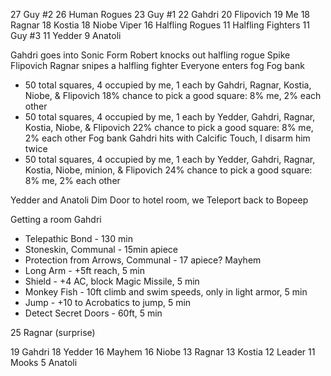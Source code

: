 27  Guy #2
26  Human Rogues
23  Guy #1
22  Gahdri
20  Flipovich
19  Me
18  Ragnar
18  Kostia
18  Niobe
    Viper
16  Halfling Rogues
11  Halfling Fighters
11  Guy #3
11  Yedder
9   Anatoli


Gahdri goes into Sonic Form
Robert knocks out halfling rogue
Spike Flipovich
Ragnar snipes a halfling fighter
Everyone enters fog
Fog bank
- 50 total squares, 4 occupied by me, 1 each by Gahdri, Ragnar, Kostia, Niobe, & Flipovich
  18% chance to pick a good square: 8% me, 2% each other
- 50 total squares, 4 occupied by me, 1 each by Yedder, Gahdri, Ragnar, Kostia, Niobe, & Flipovich
  22% chance to pick a good square: 8% me, 2% each other
Fog bank
Gahdri hits with Calcific Touch, I disarm him twice
- 50 total squares, 4 occupied by me, 1 each by Yedder, Gahdri, Ragnar, Kostia, Niobe, minion, & Flipovich
  24% chance to pick a good square: 8% me, 2% each other

Yedder and Anatoli Dim Door to hotel room, we Teleport back to Bopeep




Getting a room
Gahdri
- Telepathic Bond - 130 min
- Stoneskin, Communal - 15min apiece
- Protection from Arrows, Communal - 17 apiece?
Mayhem
- Long Arm - +5ft reach, 5 min
- Shield - +4 AC, block Magic Missile, 5 min
- Monkey Fish - 10ft climb and swim speeds, only in light armor, 5 min
- Jump - +10 to Acrobatics to jump, 5 min
- Detect Secret Doors - 60ft, 5 min


25  Ragnar (surprise)

19  Gahdri
18  Yedder
16  Mayhem
16  Niobe
13  Ragnar
13  Kostia
12  Leader
11  Mooks
5   Anatoli
